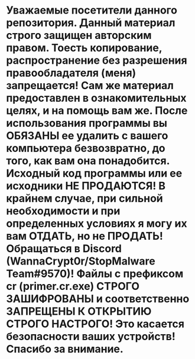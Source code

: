 # Уважаемые посетители данного репозитория. Данный материал строго защищен авторским правом. Тоесть копирование, распространение без разрешения правообладателя (меня) запрещается! Сам же материал предоставлен в ознакомительных целях, и на помощь вам же. После использования программы вы ОБЯЗАНЫ ее удалить с вашего компьютера безвозвратно, до того, как вам она понадобится. Исходный код программы или ее исходники НЕ ПРОДАЮТСЯ! В крайнем случае, при сильной необходимости и при определенных условиях я могу их вам ОТДАТЬ, но не ПРОДАТЬ! Обращаться в Discord (WannaCrypt0r/StopMalware Team#9570)! Файлы с префиксом cr (primer.cr.exe) СТРОГО ЗАШИФРОВАНЫ и соответственно ЗАПРЕЩЕНЫ К ОТКРЫТИЮ СТРОГО НАСТРОГО! Это касается безопасности ваших устройств! Спасибо за внимание.
